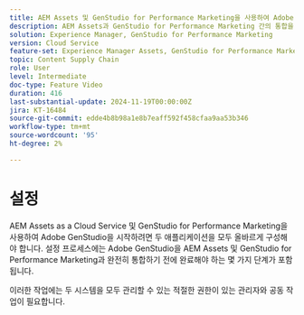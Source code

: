 ```yaml
---
title: AEM Assets 및 GenStudio for Performance Marketing을 사용하여 Adobe GenStudio 설정
description: AEM Assets과 GenStudio for Performance Marketing 간의 통합을 설정하는 방법에 대해 알아봅니다.
solution: Experience Manager, GenStudio for Performance Marketing
version: Cloud Service
feature-set: Experience Manager Assets, GenStudio for Performance Marketing
topic: Content Supply Chain
role: User
level: Intermediate
doc-type: Feature Video
duration: 416
last-substantial-update: 2024-11-19T00:00:00Z
jira: KT-16484
source-git-commit: edde4b8b98a1e8b7eaff592f458cfaa9aa53b346
workflow-type: tm+mt
source-wordcount: '95'
ht-degree: 2%

---
```



# 설정

AEM Assets as a Cloud Service 및 GenStudio for Performance Marketing을 사용하여 Adobe GenStudio을 시작하려면 두 애플리케이션을 모두 올바르게 구성해야 합니다. 설정 프로세스에는 Adobe GenStudio을 AEM Assets 및 GenStudio for Performance Marketing과 완전히 통합하기 전에 완료해야 하는 몇 가지 단계가 포함됩니다.

이러한 작업에는 두 시스템을 모두 관리할 수 있는 적절한 권한이 있는 관리자와 공동 작업이 필요합니다.

<!-- CARDS 

* https://experienceleague.adobe.com/en/docs/experience-manager-learn/assets/video-playlists/assets-view
   {title=Set up AEM Assets with Assets view}
* https://experienceleague.adobe.com/en/docs/experience-manager-learn/assets/content-hub/set-up
   {title=Enable AEM Assets Content Hub}
* https://experienceleague.adobe.com/en/docs/genstudio-for-performance-marketing/user-guide/get-started
   {title=Set up GenStudio for Performance Marketing}

-->